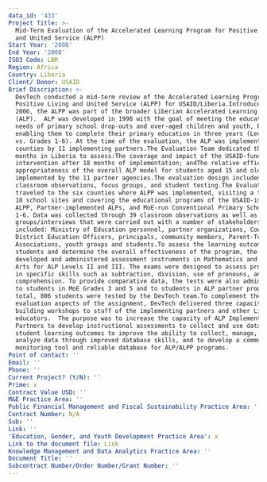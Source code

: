 ```yaml
---
data_id: '433'
Project Title: >-
  Mid-Term Evaluation of the Accelerated Learning Program for Positive Living
  and United Service (ALPP)
Start Year: '2008'
End Year: '2008'
ISO3 Code: LBR
Region: Africa
Country: Liberia
Client/ Donor: USAID
Brief Discription: >-
  DevTech conducted a mid-term review of the Accelerated Learning Program for
  Positive Living and United Service (ALPP) for USAID/Liberia.Introduced in
  2006, the ALPP was part of the broader Liberian Accelerated Learning Program
  (ALP).  ALP was developed in 1998 with the goal of meeting the educational
  needs of primary school drop-outs and over-aged children and youth, by
  enabling them to complete their primary education in three years (Levels 1-III
  vs. Grades 1-6). At the time of the evaluation, the ALP was implemented in 10
  counties by 11 implementing partners.The Evaluation Team dedicated three
  months in Liberia to assess:The coverage and impact of the USAID-funded ALPP
  intervention after 18 months of implementation; andThe relative efficacy and
  appropriateness of the overall ALP model for students aged 15 and older as
  implemented by the 11 partner agencies.The evaluation design included
  classroom observations, focus groups, and student testing.The Evaluation Team
  traveled to the six counties where ALPP was implemented, visiting a total of
  18 school sites and covering the educational programs of the USAID-implemented
  ALPP, Partner-implemented ALPs, and MoE-run Conventional Primary School Grades
  1-6. Data was collected through 39 classroom observations as well as focus
  groups/interviews that were carried out with a number of stakeholders, which
  included: Ministry of Education personnel, partner organizations, County and
  District Education Officers, principals, community members, Parent-Teacher
  Associations, youth groups and students.To assess the learning outcomes of ALP
  students and determine the overall effectiveness of the program, the Team
  developed and administered assessment instruments in Mathematics and Language
  Arts for ALP Levels II and III. The exams were designed to assess proficiency
  in specific skills such as subtraction, division, use of pronouns, and
  comprehension. To provide comparative data, the tests were also administered
  to students in MoE Grades 3 and 5 and to students in ALP partner programs. In
  total, 806 students were tested by the DevTech team.To complement the
  evaluation aspects of the assignment, DevTech delivered three capacity
  building workshops to staff of the implementing partners and other Liberian
  educators.  The purpose was to increase the capacity of ALP Implementing
  Partners to develop instructional assessments to collect and use data on ALP
  student learning outcomes to improve the ability to collect, manage, and
  analyze data through improved database skills, and to develop a common
  monitoring tool and reliable database for ALP/ALPP programs.
Point of contact: ''
Email: ''
Phone: ''
Current Project? (Y/N): ''
Prime: x
Contract Value USD: ''
M&E Practice Area: ''
Public Financial Management and Fiscal Sustainability Practice Area: ''
Contract Number: N/A
Sub: ''
Link: ''
'Education, Gender, and Youth Development Practice Area': x
Link to the document file: Link
Knowledge Management and Data Analytics Practice Area: ''
Document Title: ''
Subcontract Number/Order Number/Grant Number: ''
---
```

